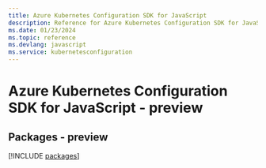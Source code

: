 ```yaml
---
title: Azure Kubernetes Configuration SDK for JavaScript
description: Reference for Azure Kubernetes Configuration SDK for JavaScript
ms.date: 01/23/2024
ms.topic: reference
ms.devlang: javascript
ms.service: kubernetesconfiguration
---
```

# Azure Kubernetes Configuration SDK for JavaScript - preview
## Packages - preview
[!INCLUDE [packages](kubernetes-configuration-index.md)]